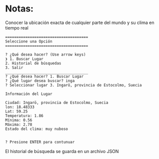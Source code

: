 # Notas:

Conocer la ubicación exacta de cualquier parte del mundo y su clima en tiempo real

```
=====================================
Seleccione una Opción
=====================================

? ¿Qué desea hacer? (Use arrow keys)
❯ 1. Buscar Lugar
2. Historial de búsquedas
3. Salir
_____________________________________
? ¿Qué desea hacer? 1. Buscar Lugar
? ¿Qué lugar desea buscar? inga
? Seleccionar lugar 3. Ingarö, provincia de Estocolmo, Suecia

Información del Lugar

Ciudad: Ingarö, provincia de Estocolmo, Suecia
lon: 18.48333
Lat: 59.25
Temperatura: 1.86
Mínima: 0.56
Máxima: 2.78
Estado del clima: muy nuboso


? Presione ENTER para contunuar
```

El historial de búsqueda se guarda en un archivo JSON
